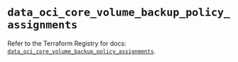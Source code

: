 # `data_oci_core_volume_backup_policy_assignments`

Refer to the Terraform Registry for docs: [`data_oci_core_volume_backup_policy_assignments`](https://registry.terraform.io/providers/oracle/oci/7.19.0/docs/data-sources/core_volume_backup_policy_assignments).
